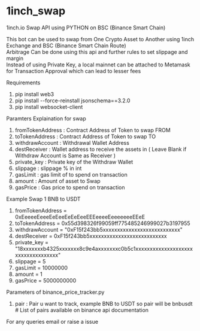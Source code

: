 # 1inch_swap
1inch.io Swap API using PYTHON on BSC (Binance Smart Chain)

This bot can be used to swap from One Crypto Asset to Another using 1inch Exchange and BSC (Binance Smart Chain Route)<br>
Arbitrage Can be done using this api and further rules to set slippage and margin<br>
Instead of using Private Key, a local mainnet can be attached to Metamask for Transaction Approval which can lead to lesser fees <br>

Requirements
 1) pip install web3
 2) pip install --force-reinstall jsonschema==3.2.0
 3) pip install websocket-client

Paramters Explaination for swap
  1) fromTokenAddress : Contract Address of Token to swap FROM 
  2) toTokenAddress   : Contract Address of Token to swap TO
  3) withdrawAccount  : Withdrawal Wallet Address 
  4) destReceiver     : Wallet address to receive the assets in ( Leave Blank if Withdraw Account is Same as Receiver )
  5) private_key      : Private key of the Withdraw Wallet
  6) slippage         : slippage % in int 
  7) gasLimit         : gas limit of to spend on transaction
  8) amount           : Amount of asset to Swap
  9) gasPrice         : Gas price to spend on transaction

Example Swap 1 BNB to USDT

1) fromTokenAddress = 0xEeeeeEeeeEeEeeEeEeEeeEEEeeeeEeeeeeeeEEeE
2) toTokenAddress = 0x55d398326f99059ff775485246999027b3197955
3) withdrawAccount = "0xF15f243bb5xxxxxxxxxxxxxxxxxxxxxxxxxxx"
4) destReceiver = 0xF15f243bb5xxxxxxxxxxxxxxxxxxxxxxxxxxx
5) private_key = "18xxxxxxxb4325xxxxxxx8c9e4axxxxxxxc0b5c1xxxxxxxxxxxxxxxxxxxxxxxxxxxxxxxxxxx"
6) slippage = 5
7) gasLimit = 10000000
8) amount = 1
9) gasPrice = 5000000000

Parameters of binance_price_tracker.py
 1) pair : Pair u want to track, example BNB to USDT so pair will be bnbusdt # List of pairs available on binance api documentation

For any queries email or raise a issue
